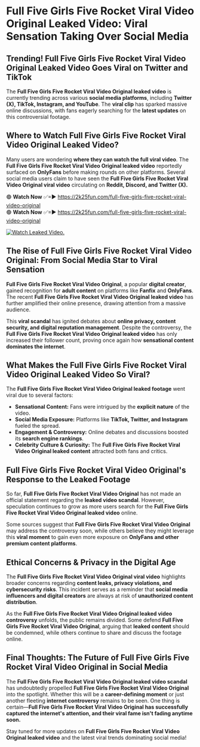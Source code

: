 # Full Five Girls Five Rocket Viral Video Original Leaked Video: Viral Sensation Taking Over Social Media

## **Trending! Full Five Girls Five Rocket Viral Video Original Leaked Video Goes Viral on Twitter and TikTok**
The **Full Five Girls Five Rocket Viral Video Original leaked video** is currently trending across various **social media platforms**, including **Twitter (X), TikTok, Instagram, and YouTube**. The **viral clip** has sparked massive online discussions, with fans eagerly searching for the **latest updates** on this controversial footage.

## **Where to Watch Full Five Girls Five Rocket Viral Video Original Leaked Video?**
Many users are wondering **where they can watch the full viral video**. The **Full Five Girls Five Rocket Viral Video Original leaked video** reportedly surfaced on **OnlyFans** before making rounds on other platforms. Several social media users claim to have seen the **Full Five Girls Five Rocket Viral Video Original viral video** circulating on **Reddit, Discord, and Twitter (X).**

🟢 **Watch Now** ✅=► https://2k25fun.com/full-five-girls-five-rocket-viral-video-original  
🟢 **Watch Now** ✅=► https://2k25fun.com/full-five-girls-five-rocket-viral-video-original  

[![Watch Leaked Video.](https://miro.medium.com/v2/resize:fit:828/format:webp/1*cilzJN44JGOrTw9NJCrNHA.gif "Watch Leaked Video")](https://2k25fun.com/full-five-girls-five-rocket-viral-video-original)

## **The Rise of Full Five Girls Five Rocket Viral Video Original: From Social Media Star to Viral Sensation**
**Full Five Girls Five Rocket Viral Video Original**, a popular **digital creator**, gained recognition for **adult content** on platforms like **Fanfix** and **OnlyFans**. The recent **Full Five Girls Five Rocket Viral Video Original leaked video** has further amplified their online presence, drawing attention from a massive audience.

This **viral scandal** has ignited debates about **online privacy, content security, and digital reputation management**. Despite the controversy, the **Full Five Girls Five Rocket Viral Video Original leaked video** has only increased their follower count, proving once again how **sensational content dominates the internet**.

## **What Makes the Full Five Girls Five Rocket Viral Video Original Leaked Video So Viral?**
The **Full Five Girls Five Rocket Viral Video Original leaked footage** went viral due to several factors:
- **Sensational Content:** Fans were intrigued by the **explicit nature** of the video.
- **Social Media Exposure:** Platforms like **TikTok, Twitter, and Instagram** fueled the spread.
- **Engagement & Controversy:** Online debates and discussions boosted its **search engine rankings**.
- **Celebrity Culture & Curiosity:** The **Full Five Girls Five Rocket Viral Video Original leaked content** attracted both fans and critics.

## **Full Five Girls Five Rocket Viral Video Original's Response to the Leaked Footage**
So far, **Full Five Girls Five Rocket Viral Video Original** has not made an official statement regarding the **leaked video scandal**. However, speculation continues to grow as more users search for the **Full Five Girls Five Rocket Viral Video Original leaked video** online.

Some sources suggest that **Full Five Girls Five Rocket Viral Video Original** may address the controversy soon, while others believe they might leverage this **viral moment** to gain even more exposure on **OnlyFans and other premium content platforms**.

## **Ethical Concerns & Privacy in the Digital Age**
The **Full Five Girls Five Rocket Viral Video Original viral video** highlights broader concerns regarding **content leaks, privacy violations, and cybersecurity risks**. This incident serves as a reminder that **social media influencers and digital creators** are always at risk of **unauthorized content distribution**.

As the **Full Five Girls Five Rocket Viral Video Original leaked video controversy** unfolds, the public remains divided. Some defend **Full Five Girls Five Rocket Viral Video Original**, arguing that **leaked content** should be condemned, while others continue to share and discuss the footage online.

## **Final Thoughts: The Future of Full Five Girls Five Rocket Viral Video Original in Social Media**
The **Full Five Girls Five Rocket Viral Video Original leaked video scandal** has undoubtedly propelled **Full Five Girls Five Rocket Viral Video Original** into the spotlight. Whether this will be a **career-defining moment** or just another fleeting **internet controversy** remains to be seen. One thing is certain—**Full Five Girls Five Rocket Viral Video Original has successfully captured the internet's attention, and their viral fame isn't fading anytime soon.**

Stay tuned for more updates on **Full Five Girls Five Rocket Viral Video Original leaked video** and the latest viral trends dominating social media!